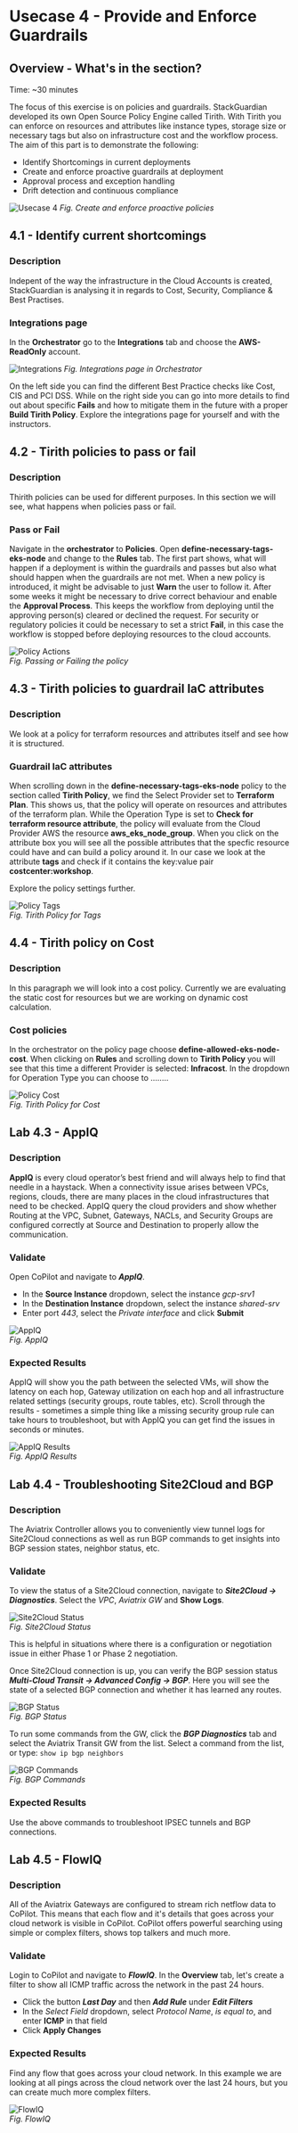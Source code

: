 # Usecase 4 - Provide and Enforce Guardrails

## Overview - What's in the section?
Time: ~30 minutes  

The focus of this exercise is on policies and guardrails. StackGuardian developed its own Open Source Policy Engine called Tirith. With Tirith you can enforce on resources and attributes like instance types, storage size or necessary tags but also on infrastructure cost and the workflow process. 
The aim of this part is to demonstrate the following:

* Identify Shortcomings in current deployments
* Create and enforce proactive guardrails at deployment
* Approval process and exception handling 
* Drift detection and continuous compliance

![Usecase 4](image/usecase4.png)
_Fig. Create and enforce proactive policies_

## 4.1 - Identify current shortcomings
### Description
Indepent of the way the infrastructure in the Cloud Accounts is created, StackGuardian is analysing it in regards to Cost, Security, Compliance & Best Practises. 

### Integrations page
In the **Orchestrator** go to the **Integrations** tab and choose the **AWS-ReadOnly** account. 

![Integrations](image/integrations.png)
_Fig. Integrations page in Orchestrator_


On the left side you can find the different Best Practice checks like Cost, CIS and PCI DSS. While on the right side you can go into more details to find out about specific **Fails** and how to mitigate them in the future with a proper **Build Tirith Policy**. Explore the integrations page for yourself and with the instructors. 

## 4.2 - Tirith policies to pass or fail 
### Description
Thirith policies can be used for different purposes. In this section we will see, what happens when policies pass or fail.

### Pass or Fail 
Navigate in the **orchestrator** to **Policies**. Open **define-necessary-tags-eks-node** and change to the **Rules** tab. The first part shows, what will happen if a deployment is within the guardrails and passes but also what should happen when the guardrails are not met. 
When a new policy is introduced, it might be advisable to just **Warn** the user to follow it. After some weeks it might be necessary to drive correct behaviour and enable the **Approval Process**. This keeps the workflow from deploying until the approving person(s) cleared or declined the request. For security or regulatory policies it could be necessary to set a strict **Fail**, in this case the workflow is stopped before deploying resources to the cloud accounts. 

![Policy Actions](image/policy-actions.png)  
_Fig. Passing or Failing the policy_  

## 4.3 - Tirith policies to guardrail IaC attributes
### Description
We look at a policy for terraform resources and attributes itself and see how it is structured.

### Guardrail IaC attributes
When scrolling down in the **define-necessary-tags-eks-node** policy to the section called **Tirith Policy**, we find the Select Provider set to **Terraform Plan**. This shows us, that the policy will operate on resources and attributes of the terraform plan. 
While the Operation Type is set to **Check for terraform resource attribute**, the policy will evaluate from the Cloud Provider AWS the resource **aws_eks_node_group**. When you click on the attribute box you will see all the possible attributes that the specfic resource could have and can build a policy around it. 
In our case we look at the attribute **tags** and check if it contains the key:value pair **costcenter:workshop**. 

Explore the policy settings further.

![Policy Tags](image/policy-tags.png)  
_Fig. Tirith Policy for Tags_  

## 4.4 - Tirith policy on Cost
### Description
In this paragraph we will look into a cost policy. Currently we are evaluating the static cost for resources but we are working on dynamic cost calculation. 
### Cost policies
In the orchestrator on the policy page choose **define-allowed-eks-node-cost**. When clicking on **Rules** and scrolling down to **Tirith Policy** you will see that this time a different Provider is selected: **Infracost**. 
In the dropdown for Operation Type you can choose to  ........

![Policy Cost](image/policy-tags.png)  
_Fig. Tirith Policy for Cost_ 

## Lab 4.3 - AppIQ
### Description
**AppIQ** is every cloud operator’s best friend and will always help to find that needle in a haystack.  When a connectivity issue arises between VPCs, regions, clouds, there are many places in the cloud infrastructures that need to be checked.  AppIQ query the cloud providers and show whether Routing at the VPC, Subnet, Gateways, NACLs, and Security Groups are configured correctly at Source and Destination to properly allow the communication.
### Validate
Open CoPilot and navigate to **_AppIQ_**.
* In the **Source Instance** dropdown, select the instance _gcp-srv1_
* In the **Destination Instance** dropdown, select the instance _shared-srv_
* Enter port _443_, select the _Private interface_ and click **Submit**

![AppIQ](images/appiq-config.png)  
_Fig. AppIQ_  

### Expected Results
AppIQ will show you the path between the selected VMs, will show the latency on each hop, Gateway utilization on each hop and all infrastructure related settings (security groups, route tables, etc).  Scroll through the results - sometimes a simple thing like a missing security group rule can take hours to troubleshoot, but with AppIQ you can get find the issues in seconds or minutes.  

![AppIQ Results](images/appiq-results.png)  
_Fig. AppIQ Results_  

## Lab 4.4 - Troubleshooting Site2Cloud and BGP
### Description
The Aviatrix Controller allows you to conveniently view tunnel logs for Site2Cloud connections as well as run BGP commands to get insights into BGP session states, neighbor status, etc.
### Validate
To view the status of a Site2Cloud connection, navigate to **_Site2Cloud -> Diagnostics_**.  Select the _VPC_, _Aviatrix GW_ and **Show Logs**.

![Site2Cloud Status](images/site2cloud-status.png)  
_Fig. Site2Cloud Status_  

This is helpful in situations where there is a configuration or negotiation issue in either Phase 1 or Phase 2 negotiation.  

Once Site2Cloud connection is up, you can verify the BGP session status **_Multi-Cloud Transit -> Advanced Config -> BGP_**.  Here you will see the state of a selected BGP connection and whether it has learned any routes.  

![BGP Status](images/bgp-status.png)  
_Fig. BGP Status_  

To run some commands from the GW, click the **_BGP Diagnostics_** tab and select the Aviatrix Transit GW from the list.  Select a command from the list, or type:  ```show ip bgp neighbors```

![BGP Commands](images/bgp-commands.png)  
_Fig. BGP Commands_  

### Expected Results
Use the above commands to troubleshoot IPSEC tunnels and BGP connections.

## Lab 4.5 - FlowIQ
### Description
All of the Aviatrix Gateways are configured to stream rich netflow data to CoPilot.  This means that each flow and it's details that goes across your cloud network is visible in CoPilot.  CoPilot offers powerful searching using simple or complex filters, shows top talkers and much more.
### Validate
Login to CoPilot and navigate to **_FlowIQ_**.  In the **Overview** tab, let's create a filter to show all ICMP traffic across the network in the past 24 hours.  

* Click the button **_Last Day_** and then **_Add Rule_** under **_Edit Filters_**
* In the _Select Field_ dropdown, select _Protocol Name_, _is equal to_, and enter **ICMP** in that field
* Click **Apply Changes**

### Expected Results
Find any flow that goes across your cloud network.  In this example we are looking at all pings across the cloud network over the last 24 hours, but you can create much more complex filters.

![FlowIQ](images/flowiq.png)  
_Fig. FlowIQ_ 